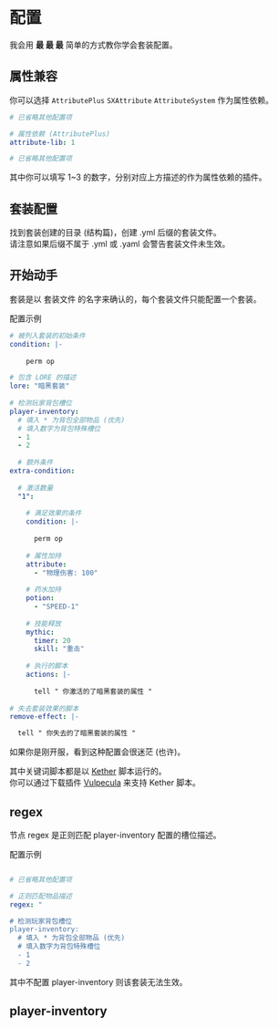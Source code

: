 # 配置

我会用 **最 最 最** 简单的方式教你学会套装配置。  

## 属性兼容

你可以选择 `AttributePlus` `SXAttribute` `AttributeSystem` 作为属性依赖。

```yaml
# 已省略其他配置项

# 属性依赖 (AttributePlus)
attribute-lib: 1

# 已省略其他配置项
```

其中你可以填写 1~3 的数字，分别对应上方描述的作为属性依赖的插件。  

## 套装配置

找到套装创建的目录 (结构篇)，创建 .yml 后缀的套装文件。  
请注意如果后缀不属于 .yml 或 .yaml 会警告套装文件未生效。  

## 开始动手

套装是以 套装文件 的名字来确认的，每个套装文件只能配置一个套装。  

<summary>配置示例</summary>

```yaml
# 被列入套装的初始条件
condition: |-
  
    perm op

# 包含 LORE 的描述
lore: "暗黑套装"
  
# 检测玩家背包槽位
player-inventory:
  # 填入 * 为背包全部物品 (优先)
  # 填入数字为背包特殊槽位
  - 1
  - 2
  
  # 额外条件
extra-condition:
  
  # 激活数量
  "1":
    
    # 满足效果的条件
    condition: |-
      
      perm op
      
    # 属性加持
    attribute:
      - "物理伤害: 100"
        
    # 药水加持
    potion:
      - "SPEED-1"
      
    # 技能释放
    mythic:
      timer: 20
      skill: "重击"
      
    # 执行的脚本
    actions: |-
        
      tell " 你激活的了暗黑套装的属性 " 
        
# 失去套装效果的脚本
remove-effect: |-

  tell " 你失去的了暗黑套装的属性 " 
```

如果你是刚开服，看到这种配置会很迷茫 (也许)。  

其中关键词脚本都是以 [Kether](https://www.yuque.com/sacredcraft/kether) 脚本运行的。  
你可以通过下载插件 [Vulpecula](https://www.mcbbs.net/thread-1413432-1-1.html) 来支持 Kether 脚本。  

## regex 

节点 regex 是正则匹配 player-inventory 配置的槽位描述。  

<summary>配置示例</summary>

```yaml

# 已省略其他配置项

# 正则匹配物品描述
regex: "

# 检测玩家背包槽位
player-inventory:
  # 填入 * 为背包全部物品 (优先)
  # 填入数字为背包特殊槽位
  - 1
  - 2
```

其中不配置 player-inventory 则该套装无法生效。  

## player-inventory





